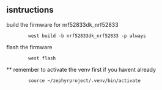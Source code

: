 ## isntructions

build the firmware for nrf52833dk_nrf52833 

```
        west build -b nrf52833dk_nrf52833 -p always
```

flash the firmware

```
        west flash
```


** remember to activate the venv first if you havent already

```
        source ~/zephyrproject/.venv/bin/activate
```